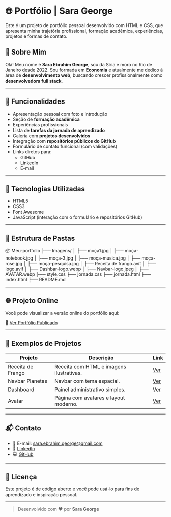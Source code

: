 # 🌐 Portfólio | Sara George

Este é um projeto de portfólio pessoal desenvolvido com HTML e CSS, que apresenta minha trajetória profissional, formação acadêmica, experiências, projetos e formas de contato.

## 🧠 Sobre Mim

Olá! Meu nome é **Sara Ebrahim George**, sou da Síria e moro no Rio de Janeiro desde 2022. Sou formada em **Economia** e atualmente me dedico à área de **desenvolvimento web**, buscando crescer profissionalmente como **desenvolvedora full stack**.

---

## 🔎 Funcionalidades

- Apresentação pessoal com foto e introdução
- Seção de **formação acadêmica**
- Experiências profissionais
- Lista de **tarefas da jornada de aprendizado**
- Galeria com **projetos desenvolvidos**
- Integração com **repositórios públicos do GitHub**
- Formulário de contato funcional (com validações)
- Links diretos para:
  - GitHub
  - LinkedIn
  - E-mail

---

## 🚀 Tecnologias Utilizadas

- HTML5
- CSS3
- Font Awesome
- JavaScript (interação com o formulário e repositórios GitHub)

---

## 📁 Estrutura de Pastas

📦 Meu-portfolio
├── Imagens/
│   ├── moça1.jpg
│   ├── moça-notebook.jpg
│   ├── moça-3.jpg
│   ├── moça-musica.jpg
│   ├── moça-rose.jpg
│   ├── moça-pesquisa.jpg
│   ├── Receita de frango.avif
│   ├── logo.avif
│   ├── Dashbar-logo.webp
│   ├── Navbar-logo.jpeg
│   ├── AVATAR.webp
├── style.css
├── jornada.css
├── jornada.html
├── index.html
├── README.md



---


## 🌐 Projeto Online

Você pode visualizar a versão online do portfólio aqui:

🔗 [Ver Portfólio Publicado](https://sara-source01.github.io/Meu-portfolio/)

---

## 🧪 Exemplos de Projetos

| Projeto | Descrição | Link |
|--------|-----------|------|
| Receita de Frango | Receita com HTML e imagens ilustrativas. | [Ver](https://sara-source01.github.io/Receita-de-frango-HTML/) |
| Navbar Planetas | Navbar com tema espacial. | [Ver](https://sara-source01.github.io/Navbar-planetas/) |
| Dashboard | Painel administrativo simples. | [Ver](https://sara-source01.github.io/Dashboard/) |
| Avatar | Página com avatares e layout moderno. | [Ver](https://sara-source01.github.io/Avatar-Projeto/) |

---

## 📬 Contato

- 📧 E-mail: sara.ebrahim.george@gmail.com  
- 💼 [LinkedIn](https://linkedin.com/in/sara-ebrahim-george-24759b324)  
- 💻 [GitHub](https://github.com/Sara-source01)

---

## 📃 Licença

Este projeto é de código aberto e você pode usá-lo para fins de aprendizado e inspiração pessoal.

---

> Desenvolvido com ❤️ por **Sara George**

